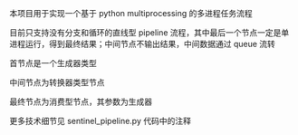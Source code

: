 本项目用于实现一个基于 python multiprocessing 的多进程任务流程

目前只支持没有分支和循环的直线型 pipeline 流程，其中最后一个节点一定是单进程运行，得到最终结果；中间节点不输出结果，中间数据通过 queue 流转

首节点是一个生成器类型

中间节点为转换器类型节点

最终节点为消费型节点，其参数为生成器

更多技术细节见 sentinel_pipeline.py 代码中的注释

